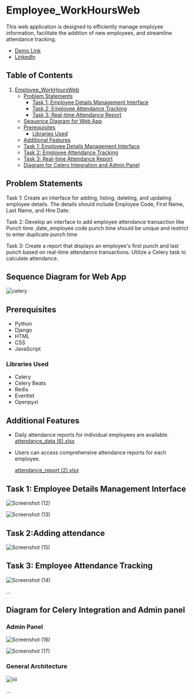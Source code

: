 # Employee_WorkHoursWeb

This web application is designed to efficiently manage employee information, facilitate the addition of new employees, and streamline attendance tracking.

- [Demo Link](#demo-link)
- [LinkedIn](https://www.linkedin.com/in/kumar-satyam-769340243/)
## Table of Contents

1. [Employee_WorkHoursWeb](#employee_workhoursweb)
    - [Problem Statements](#problem-statements)
        - [Task 1: Employee Details Management Interface](#task-1-employee-details-management-interface)
        - [Task 2: Employee Attendance Tracking](#task-2-employee-attendance-tracking)
        - [Task 3: Real-time Attendance Report](#task-3-real-time-attendance-report)
    - [Sequence Diagram for Web App](#sequence-diagram-for-web-app)
    - [Prerequisites](#prerequisites)
        - [Libraries Used](#libraries-used)
    - [Additional Features](#additional-features)
    - [Task 1: Employee Details Management Interface](#task-1-employee-details-management-interface-1)
    - [Task 2: Employee Attendance Tracking](#task-2-employee-attendance-tracking-1)
    - [Task 3: Real-time Attendance Report](#task-3-real-time-attendance-report-1)
    -  [Diagram for Celery Integration and Admin Panel](#diagram-for-celery-integration-and-admin-panel)



## Problem Statements

Task 1: Create an interface for adding, listing, deleting, and updating employee details. The details should include Employee Code, First Name, Last Name, and Hire Date.

Task 2: Develop an interface to add employee attendance transaction like Punch time ,date,,employee code punch time should be unique and restrict to enter duplicate punch time

Task 3: Create a report that displays an employee's first punch and last punch based on real-time attendance transactions. Utilize a Celery task to calculate attendance.

## Sequence Diagram for Web App
![celery](https://github.com/krsatyam99/Employee_WorkHoursWeb/assets/103446420/0596bca1-2913-4e92-b6d4-9c03c9f93bd9)


## Prerequisites

- Python
- Django
- HTML
- CSS
- JavaScript

### Libraries Used

- Celery
- Celery Beats
- Redis
- Eventlet
- Openpyxl

## Additional Features
- Daily attendance reports for individual employees are available.
 [attendance_data (6).xlsx](https://github.com/krsatyam99/Employee_WorkHoursWeb/files/13400397/attendance_data.6.xlsx)

- Users can access comprehensive attendance reports for each employee.

  [attendance_report (2).xlsx](https://github.com/krsatyam99/Employee_WorkHoursWeb/files/13400405/attendance_report.2.xlsx)

## Task 1: Employee Details Management Interface

![Screenshot (12)](https://github.com/krsatyam99/Employee_WorkHoursWeb/assets/103446420/8ed390f1-7601-4344-a158-fcf227edd220)

![Screenshot (13)](https://github.com/krsatyam99/Employee_WorkHoursWeb/assets/103446420/9cc46523-e2ba-44c0-a3d3-36950fcf193b)


## Task 2:Adding attendance

![Screenshot (15)](https://github.com/krsatyam99/Employee_WorkHoursWeb/assets/103446420/44761e1e-e6df-4f1e-b03f-ad1585f753e2)

## Task 3: Employee Attendance Tracking
![Screenshot (14)](https://github.com/krsatyam99/Employee_WorkHoursWeb/assets/103446420/9b8f2b01-d845-4a67-84d6-960604d5fa50)

...




## Diagram for Celery Integration and  Admin panel
### Admin Panel 
![Screenshot (16)](https://github.com/krsatyam99/Employee_WorkHoursWeb/assets/103446420/4f8fe88e-f14a-44eb-a7eb-37375a2ce87c)

![Screenshot (17)](https://github.com/krsatyam99/Employee_WorkHoursWeb/assets/103446420/1baf3c15-8238-4d79-8ca3-a48c0a7728cb)

 ### General  Architecture


![iiii](https://github.com/krsatyam99/Employee_WorkHoursWeb/assets/103446420/1e7dc066-773d-4ab5-87d7-a5456d182157)



...




